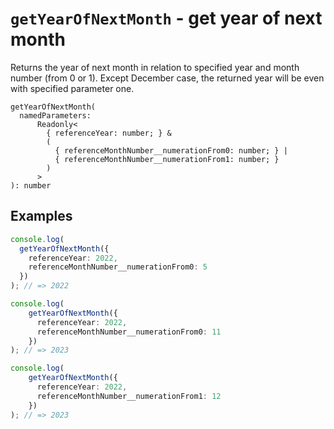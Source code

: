 # `getYearOfNextMonth` - get year of next month

Returns the year of next month in relation to specified year and month number (from 0 or 1).
Except December case, the returned year will be even with specified parameter one.

```
getYearOfNextMonth(
  namedParameters:
      Readonly<
        { referenceYear: number; } &
        (
          { referenceMonthNumber__numerationFrom0: number; } |
          { referenceMonthNumber__numerationFrom1: number; }
        )
      >
): number
```

## Examples

```typescript
console.log(
  getYearOfNextMonth({
    referenceYear: 2022,
    referenceMonthNumber__numerationFrom0: 5
  })
); // => 2022

console.log(
    getYearOfNextMonth({
      referenceYear: 2022,
      referenceMonthNumber__numerationFrom0: 11
    })
); // => 2023

console.log(
    getYearOfNextMonth({
      referenceYear: 2022,
      referenceMonthNumber__numerationFrom1: 12
    })
); // => 2023
```

